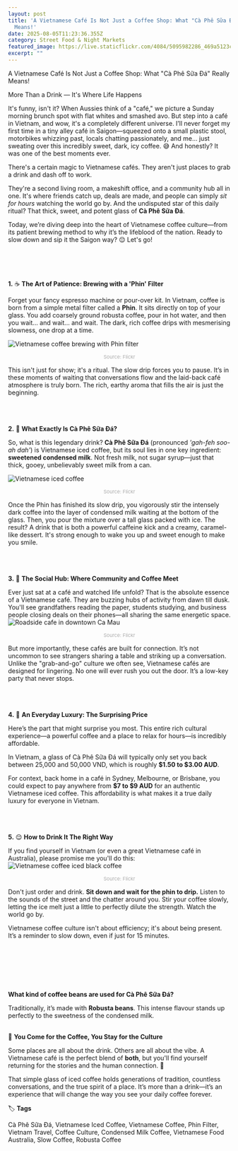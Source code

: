 ```yaml
---
layout: post
title: 'A Vietnamese Café Is Not Just a Coffee Shop: What "Cà Phê Sữa Đá" Really
  Means!'
date: 2025-08-05T11:23:36.355Z
category: Street Food & Night Markets
featured_image: https://live.staticflickr.com/4084/5095982286_469a5123c3.jpg
excerpt: ""
---
```

 A Vietnamese Café Is Not Just a Coffee Shop: What "Cà Phê Sữa Đá" Really Means!





More Than a Drink — It's Where Life Happens



It's funny, isn't it? When Aussies think of a "café," we picture a Sunday morning brunch spot with flat whites and smashed avo. But step into a café in Vietnam, and wow, it's a completely different universe. I’ll never forget my first time in a tiny alley café in Saigon—squeezed onto a small plastic stool, motorbikes whizzing past, locals chatting passionately, and me... just sweating over this incredibly sweet, dark, icy coffee. 😅 And honestly? It was one of the best moments ever.

There's a certain magic to Vietnamese cafés. They aren't just places to grab a drink and dash off to work.

They're a second living room, a makeshift office, and a community hub all in one. It's where friends catch up, deals are made, and people can simply *sit for hours* watching the world go by. And the undisputed star of this daily ritual? That thick, sweet, and potent glass of **Cà Phê Sữa Đá**.  





Today, we’re diving deep into the heart of Vietnamese coffee culture—from its patient brewing method to why it’s the lifeblood of the nation. Ready to slow down and sip it the Saigon way? 😌 Let's go!<br><br><br><br><br>





**1.** ☕ **The Art of Patience: Brewing with a 'Phin' Filter**



Forget your fancy espresso machine or pour-over kit. In Vietnam, coffee is born from a simple metal filter called a **Phin**. It sits directly on top of your glass. You add coarsely ground robusta coffee, pour in hot water, and then you wait… and wait… and wait. The dark, rich coffee drips with mesmerising slowness, one drop at a time.  

<img src="https://live.staticflickr.com/2948/15490315536_0ef502af70.jpg" 
     style="max-width: 100%; height: auto; display: block; margin: 0 auto;" 
     alt="Vietnamese coffee brewing with Phin filter"/>
<p style="text-align: center; font-size: 11px; color: #aaa; margin-top: 5px;">
  Source: Flickr
</p>



This isn't just for show; it's a ritual. The slow drip forces you to pause. It’s in these moments of waiting that conversations flow and the laid-back café atmosphere is truly born. The rich, earthy aroma that fills the air is just the beginning. <br><br><br><br>





**2.** 🧋 **What Exactly Is Cà Phê Sữa Đá?**



So, what is this legendary drink? **Cà Phê Sữa Đá** (pronounced *'gah-feh soo-ah dah'*) is Vietnamese iced coffee, but its soul lies in one key ingredient: **sweetened condensed milk**. Not fresh milk, not sugar syrup—just that thick, gooey, unbelievably sweet milk from a can.  



<img src="https://live.staticflickr.com/8388/8461832750_d14362760c.jpg" 
     style="max-width: 100%; height: auto; display: block; margin: 0 auto;" 
     alt="Vietnamese iced coffee"/>
<p style="text-align: center; font-size: 11px; color: #aaa; margin-top: 5px;">
  Source: Flickr
</p>

Once the Phin has finished its slow drip, you vigorously stir the intensely dark coffee into the layer of condensed milk waiting at the bottom of the glass. Then, you pour the mixture over a tall glass packed with ice. The result? A drink that is both a powerful caffeine kick and a creamy, caramel-like dessert. It's strong enough to wake you up and sweet enough to make you smile.  <br><br><br><br>









**3.** 🛵 **The Social Hub: Where Community and Coffee Meet**



Ever just sat at a café and watched life unfold? That is the absolute essence of a Vietnamese café. They are buzzing hubs of activity from dawn till dusk. You'll see grandfathers reading the paper, students studying, and business people closing deals on their phones—all sharing the same energetic space. 
<img src="https://live.staticflickr.com/65535/52931331663_2657551983.jpg" 
     style="max-width: 100%; height: auto; display: block; margin: 0 auto;" 
     alt="Roadside cafe in downtown Ca Mau"/>
<p style="text-align: center; font-size: 11px; color: #aaa; margin-top: 5px;">
  Source: Flickr
</p>

But more importantly, these cafés are built for connection. It’s not uncommon to see strangers sharing a table and striking up a conversation. Unlike the "grab-and-go" culture we often see, Vietnamese cafés are designed for lingering. No one will ever rush you out the door. It’s a low-key party that never stops. <br><br><br><br>










**4.** 💸 **An Everyday Luxury: The Surprising Price**



Here’s the part that might surprise you most. This entire rich cultural experience—a powerful coffee and a place to relax for hours—is incredibly affordable.

In Vietnam, a glass of Cà Phê Sữa Đá will typically only set you back between 25,000 and 50,000 VND, which is roughly **$1.50 to $3.00 AUD**.

For context, back home in a café in Sydney, Melbourne, or Brisbane, you could expect to pay anywhere from **$7 to $9 AUD** for an authentic Vietnamese iced coffee. This affordability is what makes it a true daily luxury for everyone in Vietnam.<br><br><br><br>





**5.** 😌 **How to Drink It The Right Way**



If you find yourself in Vietnam (or even a great Vietnamese café in Australia), please promise me you'll do this:
<img src="https://live.staticflickr.com/1867/43579453555_1271722c41.jpg" 
     style="max-width: 100%; height: auto; display: block; margin: 0 auto;" 
     alt="Vietnamese coffee iced black coffee"/>
<p style="text-align: center; font-size: 11px; color: #aaa; margin-top: 5px;">
  Source: Flickr
</p>

Don't just order and drink. **Sit down and wait for the phin to drip.** Listen to the sounds of the street and the chatter around you. Stir your coffee slowly, letting the ice melt just a little to perfectly dilute the strength. Watch the world go by.

Vietnamese coffee culture isn't about efficiency; it's about being present. It’s a reminder to slow down, even if just for 15 minutes. <br><br><br><br><br><br> 















**What kind of coffee beans are used for Cà Phê Sữa Đá?**



Traditionally, it’s made with **Robusta beans**. This intense flavour stands up perfectly to the sweetness of the condensed milk.<br><br>






🫶 **You Come for the Coffee, You Stay for the Culture**



Some places are all about the drink. Others are all about the vibe. A Vietnamese café is the perfect blend of **both**, but you'll find yourself returning for the stories and the human connection. 🥹

That simple glass of iced coffee holds generations of tradition, countless conversations, and the true spirit of a place. It’s more than a drink—it’s an experience that will change the way you see your daily coffee forever.







🏷️ **Tags**



Cà Phê Sữa Đá, Vietnamese Iced Coffee, Vietnamese Coffee, Phin Filter, Vietnam Travel, Coffee Culture, Condensed Milk Coffee, Vietnamese Food Australia, Slow Coffee, Robusta Coffee